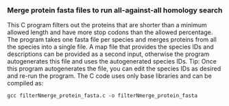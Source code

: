 ### Merge protein fasta files to run all-against-all homology search

This C program filters out the proteins that are shorter than a minimum allowed length and have more stop codons than the allowed percentage. The program takes one fasta file per species and merges proteins from all the species into a single file. A map file that provides the species IDs and descriptions can be provided as a second input, otherwise the program autogenerates this file and uses the autogenerated species IDs. Tip: Once this program autogenerates the file, you can edit the species IDs as desired and re-run the program.
The C code uses only base libraries and can be compiled as: 

```
gcc filterNmerge_protein_fasta.c -o filterNmerge_protein_fasta
```
